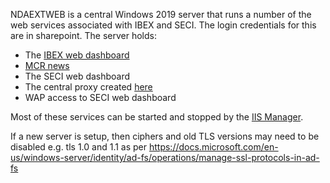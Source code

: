 NDAEXTWEB is a central Windows 2019 server that runs a number of the web services associated with IBEX and SECI. The login credentials for this are in sharepoint. The server holds:

* The [IBEX web dashboard](Web-Dashboard)
* [MCR news](https://www.isis.stfc.ac.uk/Pages/MCR-News.aspx)
* The SECI web dashboard
* The central proxy created [here](https://github.com/ISISComputingGroup/IBEX/issues/5112)
* WAP access to SECI web dashboard

Most of these services can be started and stopped by the [IIS Manager](https://www.iis.net/).

If a new server is setup, then ciphers and old TLS versions may need to be disabled e.g. tls 1.0 and 1.1 as per https://docs.microsoft.com/en-us/windows-server/identity/ad-fs/operations/manage-ssl-protocols-in-ad-fs

 